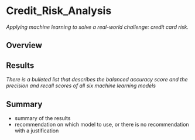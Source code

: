 # Credit_Risk_Analysis
_Applying machine learning to solve a real-world challenge: credit card risk._


## Overview

## Results
_There is a bulleted list that describes the balanced accuracy score and the precision and recall scores of all six machine learning models_

## Summary
- summary of the results
- recommendation on which model to use, or there is no recommendation with a justification
